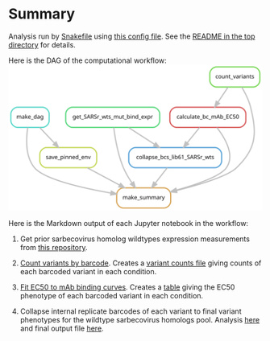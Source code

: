 # Summary

Analysis run by [Snakefile](../../Snakefile)
using [this config file](../../config.yaml).
See the [README in the top directory](../../README.md)
for details.

Here is the DAG of the computational workflow:
![dag.svg](dag.svg)

Here is the Markdown output of each Jupyter notebook in the
workflow:



1. Get prior sarbecovirus homolog wildtypes expression measurements from [this repository](https://github.com/jbloomlab/SARSr-CoV_homolog_survey).

2. [Count variants by barcode](count_variants.md).
   Creates a [variant counts file](../counts/variant_counts.csv)
   giving counts of each barcoded variant in each condition.

3. [Fit EC50 to mAb binding curves](compute_EC50.md).
   Creates a [table](../bc_mAb_EC50/bc_mAb_EC50.csv)
   giving the EC50 phenotype of each barcoded variant in each condition.

4. Collapse internal replicate barcodes of each variant to final variant phenotypes for the wildtype sarbecovirus homologs pool. Analysis [here](collapse_barcodes_lib61_SARSr-wts.md) and final output file [here](../final_variant_scores/final_variant_scores_lib61.csv).